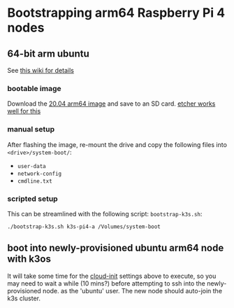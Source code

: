 # Bootstrapping arm64 Raspberry Pi 4 nodes

## 64-bit arm ubuntu

See [this wiki for details](https://wiki.ubuntu.com/ARM/RaspberryPi)

### bootable image

Download the [20.04 arm64 image](http://cdimage.ubuntu.com/releases/focal/release/ubuntu-20.04-preinstalled-server-arm64+raspi.img.xz) and save to an SD card.  [etcher works well for this](https://www.balena.io/etcher/?ref=etcher_menu)

### manual setup

After flashing the image, re-mount the drive and copy the following files into `<drive>/system-boot/`:

* `user-data`
* `network-config`
* `cmdline.txt`

### scripted setup

This can be streamlined with the following script: `bootstrap-k3s.sh`:

```shell
./bootstrap-k3s.sh k3s-pi4-a /Volumes/system-boot
```

## boot into newly-provisioned ubuntu arm64 node with k3os

It will take some time for the [cloud-init](https://cloudinit.readthedocs.io/en/latest/index.html) settings above to execute, so you may need to wait a while (10 mins?) before attempting to ssh into the newly-provisioned node. as the 'ubuntu' user.  The new node should auto-join the k3s cluster.
